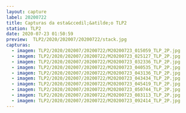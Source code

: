 ```yaml
---
layout: capture
label: 20200722
title: Capturas da esta&ccedil;&atilde;o TLP2
station: TLP2
date: 2020-07-23 01:50:59
preview:  TLP2/2020/202007/20200722/stack.jpg
capturas:
  - imagem: TLP2/2020/202007/20200722/M20200723_015059_TLP_2P.jpg
  - imagem: TLP2/2020/202007/20200722/M20200723_025127_TLP_2P.jpg
  - imagem: TLP2/2020/202007/20200722/M20200723_032336_TLP_2P.jpg
  - imagem: TLP2/2020/202007/20200722/M20200723_040535_TLP_2P.jpg
  - imagem: TLP2/2020/202007/20200722/M20200723_043136_TLP_2P.jpg
  - imagem: TLP2/2020/202007/20200722/M20200723_043434_TLP_2P.jpg
  - imagem: TLP2/2020/202007/20200722/M20200723_045419_TLP_2P.jpg
  - imagem: TLP2/2020/202007/20200722/M20200723_050744_TLP_2P.jpg
  - imagem: TLP2/2020/202007/20200722/M20200723_083113_TLP_2P.jpg
  - imagem: TLP2/2020/202007/20200722/M20200723_092414_TLP_2P.jpg
---
```


